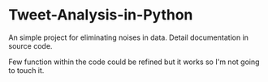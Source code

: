# Tweet-Analysis-in-Python

An simple project for eliminating noises in data. Detail documentation in source code.

Few function within the code could be refined but it works so I'm not going to touch it.
